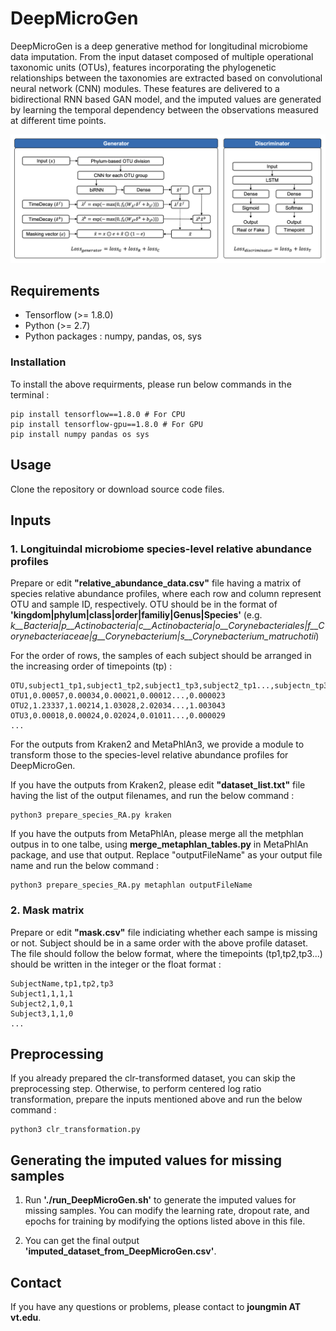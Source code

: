 # DeepMicroGen
DeepMicroGen is a deep generative method for longitudinal microbiome data imputation. From the input dataset composed of multiple operational taxonomic units (OTUs), features incorporating the phylogenetic relationships between the taxonomies are extracted based on convolutional neural network (CNN) modules. These features are delivered to a bidirectional RNN based GAN model, and the imputed values are generated by learning the temporal dependency between the observations measured at different time points.

![Figure](https://github.com/joungmin-choi/DeepMicroGen/blob/main/fig_architecture.png?raw=true)

## Requirements
* Tensorflow (>= 1.8.0)
* Python (>= 2.7)
* Python packages : numpy, pandas, os, sys

### Installation
To install the above requirments, please run below commands in the terminal :
```
pip install tensorflow==1.8.0 # For CPU
pip install tensorflow-gpu==1.8.0 # For GPU
pip install numpy pandas os sys
```

## Usage
Clone the repository or download source code files.

## Inputs
### 1. Longituindal microbiome species-level relative abundance profiles
Prepare or edit **"relative_abundance_data.csv"** file having a matrix of species relative abundance profiles, where each row and column represent OTU and sample ID, respectively. OTU should be in the format of **'kingdom|phylum|class|order|familiy|Genus|Species'** (e.g. *k__Bacteria|p__Actinobacteria|c__Actinobacteria|o__Corynebacteriales|f__Corynebacteriaceae|g__Corynebacterium|s__Corynebacterium_matruchotii*)

For the order of rows, the samples of each subject should be arranged in the increasing order of timepoints (tp) :

```
OTU,subject1_tp1,subject1_tp2,subject1_tp3,subject2_tp1...,subjectn_tp3
OTU1,0.00057,0.00034,0.00021,0.00012...,0.000023
OTU2,1.23337,1.00214,1.03028,2.02034...,1.003043
OTU3,0.00018,0.00024,0.02024,0.01011...,0.000029
...
```
For the outputs from Kraken2 and MetaPhlAn3, we provide a module to transform those to the species-level relative abundance profiles for DeepMicroGen.

If you have the outputs from Kraken2, please edit **"dataset_list.txt"** file having the list of the output filenames, and run the below command :
```
python3 prepare_species_RA.py kraken
```

If you have the outputs from MetaPhlAn, please merge all the metphlan outpus in to one talbe, using **merge_metaphlan_tables.py** in MetaPhlAn package, and use that output. Replace "outputFileName" as your output file name and run the below command : 
```
python3 prepare_species_RA.py metaphlan outputFileName
```

### 2. Mask matrix 
Prepare or edit **"mask.csv"** file indiciating whether each sampe is missing or not. Subject should be in a same order with the above profile dataset. The file should follow the below format, where the timepoints (tp1,tp2,tp3...) should be written in the integer or the float format :
```
SubjectName,tp1,tp2,tp3
Subject1,1,1,1
Subject2,1,0,1
Subject3,1,1,0
...
```

## Preprocessing
If you already prepared the clr-transformed dataset, you can skip the preprocessing step. 
Otherwise, to perform centered log ratio transformation, prepare the inputs mentioned above and run the below command :
```
python3 clr_transformation.py
```

## Generating the imputed values for missing samples
1. Run **'./run_DeepMicroGen.sh'** to generate the imputed values for missing samples. You can modify the learning rate, dropout rate, and epochs for training by modifying the options listed above in this file.

2. You can get the final output **'imputed_dataset_from_DeepMicroGen.csv'**.

## Contact
If you have any questions or problems, please contact to **joungmin AT vt.edu**.

